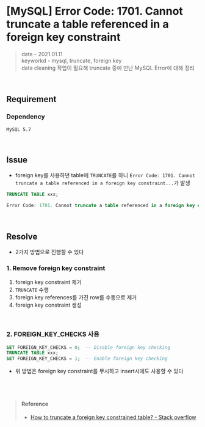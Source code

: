 # [MySQL] Error Code: 1701. Cannot truncate a table referenced in a foreign key constraint
> date - 2021.01.11  
> keyworkd - mysql, truncate, foreign key  
> data cleaning 작업이 필요해 truncate 중에 만난 MySQL Error에 대해 정리

<br>

## Requirement

### Dependency
```
MySQL 5.7
```


<br>

## Issue
* foreign key를 사용하던 table에 `TRUNCATE`를 하니 `Error Code: 1701. Cannot truncate a table referenced in a foreign key constraint...`가 발생
```sql
TRUNCATE TABLE xxx;

Error Code: 1701. Cannot truncate a table referenced in a foreign key constraint...
```


<br>

## Resolve
* 2가지 방법으로 진행할 수 있다

### 1. Remove foreign key constraint
1. foreign key constraint 제거
2. `TRUNCATE` 수행
3. foreign key references를 가진 row를 수동으로 제거
4. foreign key constraint 생성

<br>

### 2. FOREIGN_KEY_CHECKS 사용
```sql
SET FOREIGN_KEY_CHECKS = 0;  -- Disable foreign key checking
TRUNCATE TABLE xxx;
SET FOREIGN_KEY_CHECKS = 1;  -- Enable foreign key checking
```
* 위 방법은 foreign key constraint를 무시하고 insert시에도 사용할 수 있다


<br><br>

> #### Reference
> * [How to truncate a foreign key constrained table? - Stack overflow](https://stackoverflow.com/questions/5452760/how-to-truncate-a-foreign-key-constrained-table)
